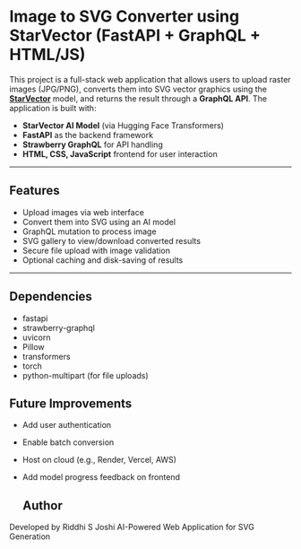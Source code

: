 #  Image to SVG Converter using StarVector (FastAPI + GraphQL + HTML/JS)

This project is a full-stack web application that allows users to upload raster images (JPG/PNG), converts them into SVG vector graphics using the **[StarVector](https://huggingface.co/starvector/starvector-8b-im2svg)** model, and returns the result through a **GraphQL API**. The application is built with:

-  **StarVector AI Model** (via Hugging Face Transformers)
-  **FastAPI** as the backend framework
- **Strawberry GraphQL** for API handling
-  **HTML, CSS, JavaScript** frontend for user interaction

---

## Features

- Upload images via web interface
- Convert them into SVG using an AI model
- GraphQL mutation to process image
- SVG gallery to view/download converted results
- Secure file upload with image validation
- Optional caching and disk-saving of results

---

## Dependencies
- fastapi
- strawberry-graphql
- uvicorn
- Pillow
- transformers
- torch
- python-multipart (for file uploads)

 ## Future Improvements
- Add user authentication
- Enable batch conversion
- Host on cloud (e.g., Render, Vercel, AWS)
- Add model progress feedback on frontend

   ## Author
Developed by Riddhi S Joshi
AI-Powered Web Application for SVG Generation
